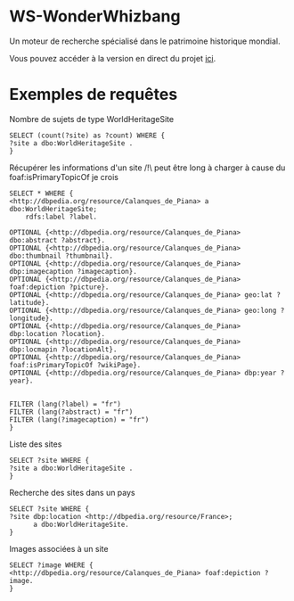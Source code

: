 # WS-WonderWhizbang
Un moteur de recherche spécialisé dans le patrimoine historique mondial.

Vous pouvez accéder à la version en direct du projet [ici](https://hunkanome.github.io/WS-WonderWhizbang).

# Exemples de requêtes

Nombre de sujets de type WorldHeritageSite
```sparql
SELECT (count(?site) as ?count) WHERE {
?site a dbo:WorldHeritageSite .
}
```

Récupérer les informations d'un site
/!\ peut être long à charger à cause du foaf:isPrimaryTopicOf je crois
```sparql
SELECT * WHERE {
<http://dbpedia.org/resource/Calanques_de_Piana> a dbo:WorldHeritageSite;
    rdfs:label ?label.

OPTIONAL {<http://dbpedia.org/resource/Calanques_de_Piana> dbo:abstract ?abstract}.
OPTIONAL {<http://dbpedia.org/resource/Calanques_de_Piana> dbo:thumbnail ?thumbnail}.
OPTIONAL {<http://dbpedia.org/resource/Calanques_de_Piana> dbp:imagecaption ?imagecaption}.
OPTIONAL {<http://dbpedia.org/resource/Calanques_de_Piana> foaf:depiction ?picture}.
OPTIONAL {<http://dbpedia.org/resource/Calanques_de_Piana> geo:lat ?latitude}.
OPTIONAL {<http://dbpedia.org/resource/Calanques_de_Piana> geo:long ?longitude}.
OPTIONAL {<http://dbpedia.org/resource/Calanques_de_Piana> dbp:location ?location}.
OPTIONAL {<http://dbpedia.org/resource/Calanques_de_Piana> dbp:locmapin ?locationAlt}.
OPTIONAL {<http://dbpedia.org/resource/Calanques_de_Piana> foaf:isPrimaryTopicOf ?wikiPage}.
OPTIONAL {<http://dbpedia.org/resource/Calanques_de_Piana> dbp:year ?year}.


FILTER (lang(?label) = "fr")
FILTER (lang(?abstract) = "fr")
FILTER (lang(?imagecaption) = "fr")
}
```

Liste des sites
```sparql
SELECT ?site WHERE {
?site a dbo:WorldHeritageSite .
}
```

Recherche des sites dans un pays
```sparql
SELECT ?site WHERE {
?site dbp:location <http://dbpedia.org/resource/France>;
      a dbo:WorldHeritageSite.
}
```

Images associées à un site
```sparql
SELECT ?image WHERE {
<http://dbpedia.org/resource/Calanques_de_Piana> foaf:depiction ?image.
}
```
